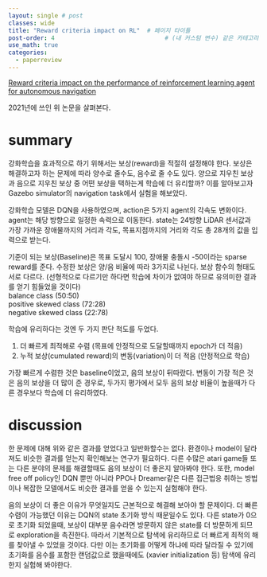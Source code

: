 ```yaml
---
layout: single # post
classes: wide
title: "Reward criteria impact on RL"  # 페이지 타이틀
post-order: 4                               # (내 커스텀 변수) 같은 카테고리 내 정렬 순서
use_math: true
categories:
  - paperreview
---
```


[Reward criteria impact on the performance of reinforcement learning agent for autonomous navigation][paperlink]

[paperlink]:https://www.sciencedirect.com/science/article/pii/S1568494622004586

2021년에 쓰인 위 논문을 살펴본다. 

# summary
강화학습을 효과적으로 하기 위해서는 보상(reward)을 적절히 설정해야 한다. 보상은 해결하고자 하는 문제에 따라 양수로 줄수도, 음수로 줄 수도 있다.
양으로 지우친 보상과 음으로 지우친 보상 중 어떤 보상을 택하는게 학습에 더 유리할까?
이를 알아보고자 Gazebo simulator의 navigation task에서 실험을 해보았다.

강화학습 모델은 DQN을 사용하였으며, action은 5가지 agent의 각속도 변화이다. agent는 해당 방향으로 일정한 속력으로 이동한다.
state는 24방향 LiDAR 센서값과 가장 가까운 장애물까지의 거리과 각도, 목표지점까지의 거리와 각도 총 28개의 값을 입력으로 받는다.

기준이 되는 보상(Baseline)은 목표 도달시 100, 장애물 충돌시 -50이라는 sparse reward를 준다.
수정한 보상은 양/음 비율에 따라 3가지로 나뉜다. 보상 함수의 형태도 서로 다르다. (선형적으로 다르기만 하다면 학습에 차이가 없여야 하므로 유의미한 결과를 얻기 힘들었을 것이다)       
balance class (50:50)     
positive skewed class (72:28)     
negative skewed class (22:78)     

학습에 유리하다는 것엔 두 가지 판단 척도를 두었다. 
1. 더 빠르게 최적해로 수렴 (목표에 안정적으로 도달할때까지 epoch가 더 적음)
2. 누적 보상(cumulated reward)의 변동(variation)이 더 적음 (안정적으로 학습)

가장 빠르게 수렴한 것은 baseline이었고, 음의 보상이 뒤따랐다.
변동이 가장 적은 것은 음의 보상을 더 많이 준 경우로, 두가지 평가에서 모두 음의 보상 비율이 높을때가 다른 경우보다 학습에 더 유리하였다.



# discussion
한 문제에 대해 위와 같은 결과를 얻었다고 일반화할수는 없다. 환경이나 model이 달라져도 비슷한 결과를 얻는지 확인해보는 연구가 필요하다.
다른 수많은 atari game들 또는 다른 분야의 문제를 해결할때도 음의 보상이 더 좋은지 알아봐야 한다.
또한, model free off policy인 DQN 뿐만 아니라 PPO나 Dreamer같은 다른 접근법응 취하는 방법이나 복잡한 모델에서도 비슷한 결과를 얻을 수 있는지 실험해야 한다.

음의 보상이 더 좋은 이유가 무엇일지도 근본적으로 해결해 보아야 할 문제이다.
더 빠른 수렴이 가능했던 이유는 DQN의 state 초기화 방식 때문일수도 있다. 다른 state가 0으로 초기화 되었을때, 보상이 대부분 음수라면 방문하지 않은 state를 더 방문하게 되므로 exploration을 촉진한다. 따라서 기본적으로 탐색에 유리하므로 더 빠르게 최적의 해를 찾아낼 수 있었을 것이다.
다만 이는 초기화를 어떻게 하냐에 따라 달라질 수 있기에 초기화를 음수를 포함한 랜덤값으로 했을때에도 (xavier initialization 등) 탐색에 유리한지 실험해 봐야한다.



